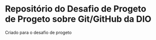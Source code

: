 # Repositório  do Desafio de Progeto  de Progeto sobre  Git/GitHub da DIO
Criado para o desafio de progeto
